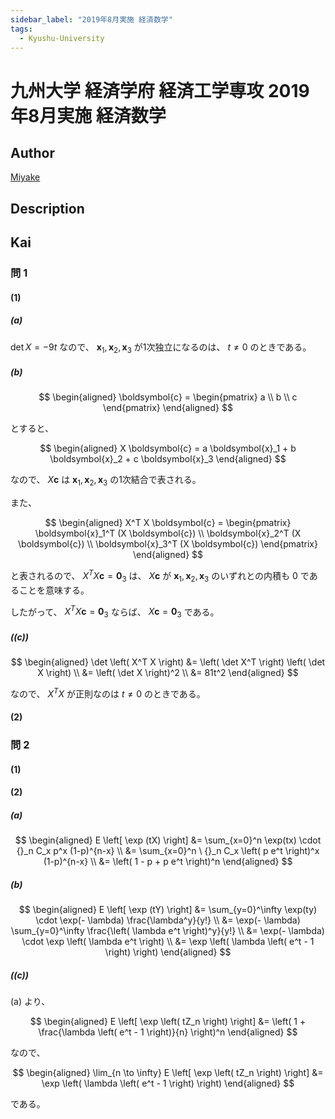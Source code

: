 ```yaml
---
sidebar_label: "2019年8月実施 経済数学"
tags:
  - Kyushu-University
---
```

# 九州大学 経済学府 経済工学専攻 2019年8月実施 経済数学

## **Author**
[Miyake](https://miyake.github.io/exams/index.html)

## **Description**

## **Kai**
### 問 1
#### (1)
##### (a)
$\det X = -9t$ なので、
$\boldsymbol{x}_1, \boldsymbol{x}_2, \boldsymbol{x}_3$ が1次独立になるのは、
$t \ne 0$ のときである。

##### (b)

$$
\begin{aligned}
\boldsymbol{c} = \begin{pmatrix} a \\ b \\ c \end{pmatrix}
\end{aligned}
$$

とすると、

$$
\begin{aligned}
X \boldsymbol{c} = a \boldsymbol{x}_1 + b \boldsymbol{x}_2 + c \boldsymbol{x}_3
\end{aligned}
$$

なので、 $X \boldsymbol{c}$ は
$\boldsymbol{x}_1, \boldsymbol{x}_2, \boldsymbol{x}_3$ の1次結合で表される。

また、

$$
\begin{aligned}
X^T X \boldsymbol{c}
= \begin{pmatrix} \boldsymbol{x}_1^T (X \boldsymbol{c}) \\
\boldsymbol{x}_2^T (X \boldsymbol{c}) \\ \boldsymbol{x}_3^T (X \boldsymbol{c}) \end{pmatrix}
\end{aligned}
$$

と表されるので、 $X^T X \boldsymbol{c} = \boldsymbol{0}_3$ は、
$X \boldsymbol{c}$ が $\boldsymbol{x}_1, \boldsymbol{x}_2, \boldsymbol{x}_3$
のいずれとの内積も $0$ であることを意味する。

したがって、 $X^T X \boldsymbol{c} = \boldsymbol{0}_3$ ならば、
$X \boldsymbol{c} = \boldsymbol{0}_3$ である。

##### (\(c\))

$$
  \begin{aligned}
  \det \left( X^T X \right)
  &= \left( \det X^T \right) \left( \det X \right)
  \\
  &= \left( \det X \right)^2
  \\
  &= 81t^2
  \end{aligned}
$$

なので、 $X^T X$ が正則なのは $t \ne 0$ のときである。

#### (2)

### 問 2
#### (1)

#### (2)
##### (a)

$$
  \begin{aligned}
  E \left[ \exp (tX) \right]
  &= \sum_{x=0}^n \exp(tx) \cdot {}_n C_x p^x (1-p)^{n-x}
  \\
  &= \sum_{x=0}^n \ {}_n C_x \left( p e^t \right)^x (1-p)^{n-x}
  \\
  &= \left( 1 - p + p e^t \right)^n
  \end{aligned}
$$

##### (b)

$$
  \begin{aligned}
  E \left[ \exp (tY) \right]
  &= \sum_{y=0}^\infty \exp(ty) \cdot \exp(- \lambda) \frac{\lambda^y}{y!}
  \\
  &= \exp(- \lambda) \sum_{y=0}^\infty \frac{\left( \lambda e^t \right)^y}{y!}
  \\
  &= \exp(- \lambda) \cdot \exp \left( \lambda e^t \right)
  \\
  &= \exp \left( \lambda \left( e^t - 1 \right) \right)
  \end{aligned}
$$

##### (\(c\))
(a) より、

$$
\begin{aligned}
E \left[ \exp \left( tZ_n \right) \right]
&= \left( 1 + \frac{\lambda \left( e^t - 1 \right)}{n} \right)^n
\end{aligned}
$$

なので、

$$
\begin{aligned}
\lim_{n \to \infty} E \left[ \exp \left( tZ_n \right) \right]
&= \exp \left( \lambda \left( e^t - 1 \right) \right)
\end{aligned}
$$

である。
